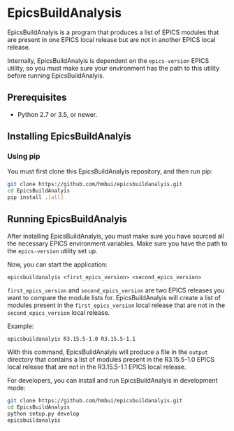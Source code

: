 # EpicsBuildAnalysis

EpicsBuildAnalyis is a program that produces a list of EPICS modules that are present in one EPICS local release but are not in another EPICS local release.

Internally, EpicsBuildAnalyis is dependent on the ```epics-version``` EPICS utility, so you must make sure your environment has the path to this utility before running EpicsBuildAnalyis.

## Prerequisites
* Python 2.7 or 3.5, or newer.

## Installing EpicsBuildAnalyis
### Using pip
You must first clone this EpicsBuildAnalyis repository, and then run pip:

```sh
git clone https://github.com/hmbui/epicsbuildanalyis.git
cd EpicsBuildAnalyis
pip install .[all]
```

## Running EpicsBuildAnalyis
After installing EpicsBuildAnalyis, you must make sure you have sourced all the necessary EPICS environment variables. Make sure you have the path to the ```epics-version``` utility set up.

Now, you can start the application:

```epicsbuildanalyis <first_epics_version> <second_epics_version>```

```first_epics_version``` and ```second_epics_version``` are two EPICS releases you want to compare the module lists for. EpicsBuildAnalyis will create a list of modules present in the ```first_epics_version``` local release that are not in the ```second_epics_version``` local release.

Example:

```epicsbuildanalyis R3.15.5-1.0 R3.15.5-1.1```

With this command, EpicsBuildAnalyis will produce a file in the ```output``` directory that contains a list of modules present in the R3.15.5-1.0 EPICS local release that are not in the R3.15.5-1.1 EPICS local release.

For developers, you can install and run EpicsBuildAnalyis in development mode:

```sh
git clone https://github.com/hmbui/epicsbuildanalyis.git
cd EpicsBuildAnalyis
python setup.py develop
epicsbuildanalyis
```

